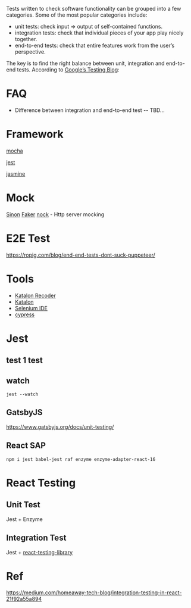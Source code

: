 Tests written to check software functionality can be grouped into a few categories. Some of the most popular categories include:

- unit tests: check input => output of self-contained functions.
- integration tests: check that individual pieces of your app play nicely together.
- end-to-end tests: check that entire features work from the user’s perspective.

The key is to find the right balance between unit, integration and end-to-end tests. According to [Google’s Testing Blog](https://testing.googleblog.com/):

# FAQ
- Difference between integration and end-to-end test
-- TBD...

# Framework

[mocha](https://github.com/mochajs/mocha)

[jest](https://github.com/facebook/jest)

[jasmine](https://github.com/jasmine/jasmine)

# Mock

[Sinon](https://github.com/sinonjs/sinon)
[Faker](https://github.com/Marak/Faker.js)
[nock](https://github.com/nock/nock) - Http server mocking

# E2E Test
https://ropig.com/blog/end-end-tests-dont-suck-puppeteer/


# Tools
- [Katalon Recoder](https://chrome.google.com/webstore/detail/katalon-recorder-selenium/ljdobmomdgdljniojadhoplhkpialdid/related)
- [Katalon](https://www.katalon.com/)
- [Selenium IDE](https://chrome.google.com/webstore/detail/selenium-ide/mooikfkahbdckldjjndioackbalphokd?hl=en)
- [cypress](https://www.cypress.io/)

# Jest 

## test 1 test

## watch

```
jest --watch
```


## GatsbyJS
https://www.gatsbyjs.org/docs/unit-testing/

## React SAP 

```
npm i jest babel-jest raf enzyme enzyme-adapter-react-16
```

# React Testing

## Unit Test
Jest + Enzyme

## Integration Test
Jest + [react-testing-library](https://github.com/kentcdodds/react-testing-library)

# Ref
https://medium.com/homeaway-tech-blog/integration-testing-in-react-21f92a55a894




